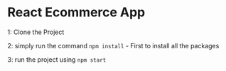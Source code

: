 # React Ecommerce App

1: Clone the Project 

2: simply run the command    `npm install`  - First to install all the packages
   
3: run the project using   `npm start`










